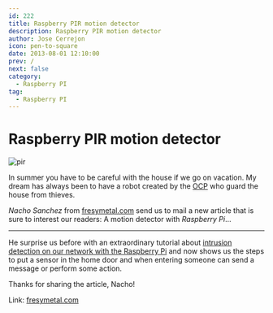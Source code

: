 ```yaml
---
id: 222
title: Raspberry PIR motion detector
description: Raspberry PIR motion detector
author: Jose Cerrejon
icon: pen-to-square
date: 2013-08-01 12:10:00
prev: /
next: false
category:
  - Raspberry PI
tag:
  - Raspberry PI
---
```


# Raspberry PIR motion detector

![pir](/images/2013/08/PIR.jpg)

In summer you have to be careful with the house if we go on vacation. My dream has always been to have a robot created by the [OCP](http://www.youtube.com/watch?v=A9l9wxGFl4k) who guard the house from thieves.

*Nacho Sanchez* from [fresymetal.com](http://www.fresymetal.com) send us to mail a new article that is sure to interest our readers: A motion detector with *Raspberry Pi*...

- - -
He surprise us before with an extraordinary tutorial about [intrusion detection on our network with the Raspberry Pi](/post.php?id=182) and now shows us the steps to put a sensor in the home door and when entering someone can send a message or perform some action.

Thanks for sharing the article, Nacho!

Link: [fresymetal.com](http://www.fresymetal.com/raspberry-pir-detector-de-movimientos/)